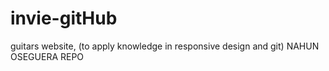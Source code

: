 # invie-gitHub
guitars website, (to apply knowledge in responsive design and git)
NAHUN OSEGUERA REPO
